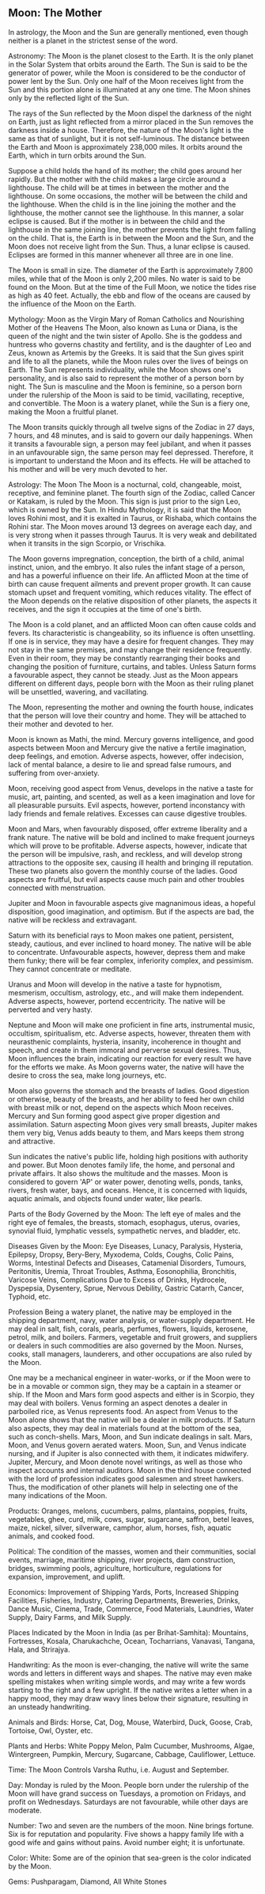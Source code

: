 ## Moon: The Mother
In astrology, the Moon and the Sun are generally mentioned, even though neither is a planet in the strictest sense of the word.

Astronomy: The Moon is the planet closest to the Earth. It is the only planet in the Solar System that orbits around the Earth. The Sun is said to be the generator of power, while the Moon is considered to be the conductor of power lent by the Sun. Only one half of the Moon receives light from the Sun and this portion alone is illuminated at any one time. The Moon shines only by the reflected light of the Sun.

The rays of the Sun reflected by the Moon dispel the darkness of the night on Earth, just as light reflected from a mirror placed in the Sun removes the darkness inside a house. Therefore, the nature of the Moon's light is the same as that of sunlight, but it is not self-luminous. The distance between the Earth and Moon is approximately 238,000 miles. It orbits around the Earth, which in turn orbits around the Sun.

Suppose a child holds the hand of its mother; the child goes around her rapidly. But the mother with the child makes a large circle around a lighthouse. The child will be at times in between the mother and the lighthouse. On some occasions, the mother will be between the child and the lighthouse. When the child is in the line joining the mother and the lighthouse, the mother cannot see the lighthouse. In this manner, a solar eclipse is caused. But if the mother is in between the child and the lighthouse in the same joining line, the mother prevents the light from falling on the child. That is, the Earth is in between the Moon and the Sun, and the Moon does not receive light from the Sun. Thus, a lunar eclipse is caused. Eclipses are formed in this manner whenever all three are in one line.

The Moon is small in size. The diameter of the Earth is approximately 7,800 miles, while that of the Moon is only 2,200 miles. No water is said to be found on the Moon. But at the time of the Full Moon, we notice the tides rise as high as 40 feet. Actually, the ebb and flow of the oceans are caused by the influence of the Moon on the Earth.

Mythology: Moon as the Virgin Mary of Roman Catholics and Nourishing Mother of the Heavens
The Moon, also known as Luna or Diana, is the queen of the night and the twin sister of Apollo. She is the goddess and huntress who governs chastity and fertility, and is the daughter of Leo and Zeus, known as Artemis by the Greeks. It is said that the Sun gives spirit and life to all the planets, while the Moon rules over the lives of beings on Earth. The Sun represents individuality, while the Moon shows one's personality, and is also said to represent the mother of a person born by night. The Sun is masculine and the Moon is feminine, so a person born under the rulership of the Moon is said to be timid, vacillating, receptive, and convertible. The Moon is a watery planet, while the Sun is a fiery one, making the Moon a fruitful planet.

The Moon transits quickly through all twelve signs of the Zodiac in 27 days, 7 hours, and 48 minutes, and is said to govern our daily happenings. When it transits a favourable sign, a person may feel jubilant, and when it passes in an unfavourable sign, the same person may feel depressed. Therefore, it is important to understand the Moon and its effects. He will be attached to his mother and will be very much devoted to her.

Astrology: The Moon
The Moon is a nocturnal, cold, changeable, moist, receptive, and feminine planet. The fourth sign of the Zodiac, called Cancer or Katakam, is ruled by the Moon. This sign is just prior to the sign Leo, which is owned by the Sun. In Hindu Mythology, it is said that the Moon loves Rohini most, and it is exalted in Taurus, or Rishaba, which contains the Rohini star. The Moon moves around 13 degrees on average each day, and is very strong when it passes through Taurus. It is very weak and debilitated when it transits in the sign Scorpio, or Vrischika.

The Moon governs impregnation, conception, the birth of a child, animal instinct, union, and the embryo. It also rules the infant stage of a person, and has a powerful influence on their life. An afflicted Moon at the time of birth can cause frequent ailments and prevent proper growth. It can cause stomach upset and frequent vomiting, which reduces vitality. The effect of the Moon depends on the relative disposition of other planets, the aspects it receives, and the sign it occupies at the time of one's birth.

The Moon is a cold planet, and an afflicted Moon can often cause colds and fevers. Its characteristic is changeability, so its influence is often unsettling. If one is in service, they may have a desire for frequent changes. They may not stay in the same premises, and may change their residence frequently. Even in their room, they may be constantly rearranging their books and changing the position of furniture, curtains, and tables. Unless Saturn forms a favourable aspect, they cannot be steady. Just as the Moon appears different on different days, people born with the Moon as their ruling planet will be unsettled, wavering, and vacillating.

The Moon, representing the mother and owning the fourth house, indicates that the person will love their country and home. They will be attached to their mother and devoted to her.

Moon is known as Mathi, the mind. Mercury governs intelligence, and good aspects between Moon and Mercury give the native a fertile imagination, deep feelings, and emotion. Adverse aspects, however, offer indecision, lack of mental balance, a desire to lie and spread false rumours, and suffering from over-anxiety.

Moon, receiving good aspect from Venus, develops in the native a taste for music, art, painting, and scented, as well as a keen imagination and love for all pleasurable pursuits. Evil aspects, however, portend inconstancy with lady friends and female relatives. Excesses can cause digestive troubles.

Moon and Mars, when favourably disposed, offer extreme liberality and a frank nature. The native will be bold and inclined to make frequent journeys which will prove to be profitable. Adverse aspects, however, indicate that the person will be impulsive, rash, and reckless, and will develop strong attractions to the opposite sex, causing ill health and bringing ill reputation. These two planets also govern the monthly course of the ladies. Good aspects are fruitful, but evil aspects cause much pain and other troubles connected with menstruation.

Jupiter and Moon in favourable aspects give magnanimous ideas, a hopeful disposition, good imagination, and optimism. But if the aspects are bad, the native will be reckless and extravagant.

Saturn with its beneficial rays to Moon makes one patient, persistent, steady, cautious, and ever inclined to hoard money. The native will be able to concentrate. Unfavourable aspects, however, depress them and make them funky; there will be fear complex, inferiority complex, and pessimism. They cannot concentrate or meditate.

Uranus and Moon will develop in the native a taste for hypnotism, mesmerism, occultism, astrology, etc., and will make them independent. Adverse aspects, however, portend eccentricity. The native will be perverted and very hasty.

Neptune and Moon will make one proficient in fine arts, instrumental music, occultism, spiritualism, etc. Adverse aspects, however, threaten them with neurasthenic complaints, hysteria, insanity, incoherence in thought and speech, and create in them immoral and perverse sexual desires. Thus, Moon influences the brain, indicating our reaction for every result we have for the efforts we make. As Moon governs water, the native will have the desire to cross the sea, make long journeys, etc.

Moon also governs the stomach and the breasts of ladies. Good digestion or otherwise, beauty of the breasts, and her ability to feed her own child with breast milk or not, depend on the aspects which Moon receives. Mercury and Sun forming good aspect give proper digestion and assimilation. Saturn aspecting Moon gives very small breasts, Jupiter makes them very big, Venus adds beauty to them, and Mars keeps them strong and attractive.

Sun indicates the native's public life, holding high positions with authority and power. But Moon denotes family life, the home, and personal and private affairs. It also shows the multitude and the masses. Moon is considered to govern 'AP' or water power, denoting wells, ponds, tanks, rivers, fresh water, bays, and oceans. Hence, it is concerned with liquids, aquatic animals, and objects found under water, like pearls.

Parts of the Body Governed by the Moon: The left eye of males and the right eye of females, the breasts, stomach, esophagus, uterus, ovaries, synovial fluid, lymphatic vessels, sympathetic nerves, and bladder, etc.

Diseases Given by the Moon:
Eye Diseases, Lunacy, Paralysis, Hysteria, Epilepsy, Dropsy, Bery-Bery, Myxodema, Colds, Coughs, Colic Pains, Worms, Intestinal Defects and Diseases, Catamenial Disorders, Tumours, Peritonitis, Uremia, Throat Troubles, Asthma, Eosonophilia, Bronchitis, Varicose Veins, Complications Due to Excess of Drinks, Hydrocele, Dyspepsia, Dysentery, Sprue, Nervous Debility, Gastric Catarrh, Cancer, Typhoid, etc.

Profession
Being a watery planet, the native may be employed in the shipping department, navy, water analysis, or water-supply department. He may deal in salt, fish, corals, pearls, perfumes, flowers, liquids, kerosene, petrol, milk, and boilers. Farmers, vegetable and fruit growers, and suppliers or dealers in such commodities are also governed by the Moon. Nurses, cooks, stall managers, launderers, and other occupations are also ruled by the Moon.

One may be a mechanical engineer in water-works, or if the Moon were to be in a movable or common sign, they may be a captain in a steamer or ship. If the Moon and Mars form good aspects and either is in Scorpio, they may deal with boilers. Venus forming an aspect denotes a dealer in parboiled rice, as Venus represents food. An aspect from Venus to the Moon alone shows that the native will be a dealer in milk products. If Saturn also aspects, they may deal in materials found at the bottom of the sea, such as conch-shells. Mars, Moon, and Sun indicate dealings in salt. Mars, Moon, and Venus govern aerated waters. Moon, Sun, and Venus indicate nursing, and if Jupiter is also connected with them, it indicates midwifery. Jupiter, Mercury, and Moon denote novel writings, as well as those who inspect accounts and internal auditors. Moon in the third house connected with the lord of profession indicates good salesmen and street hawkers. Thus, the modification of other planets will help in selecting one of the many indications of the Moon.

Products: Oranges, melons, cucumbers, palms, plantains, poppies, fruits, vegetables, ghee, curd, milk, cows, sugar, sugarcane, saffron, betel leaves, maize, nickel, silver, silverware, camphor, alum, horses, fish, aquatic animals, and cooked food.

Political: The condition of the masses, women and their communities, social events, marriage, maritime shipping, river projects, dam construction, bridges, swimming pools, agriculture, horticulture, regulations for expansion, improvement, and uplift.

Economics: Improvement of Shipping Yards, Ports, Increased Shipping Facilities, Fisheries, Industry, Catering Departments, Breweries, Drinks, Dance Music, Cinema, Trade, Commerce, Food Materials, Laundries, Water Supply, Dairy Farms, and Milk Supply.

Places Indicated by the Moon in India (as per Brihat-Samhita): Mountains, Fortresses, Kosala, Charukachche, Ocean, Tocharrians, Vanavasi, Tangana, Hala, and Strirajya.

Handwriting: As the moon is ever-changing, the native will write the same words and letters in different ways and shapes. The native may even make spelling mistakes when writing simple words, and may write a few words starting to the right and a few upright. If the native writes a letter when in a happy mood, they may draw wavy lines below their signature, resulting in an unsteady handwriting.

Animals and Birds: Horse, Cat, Dog, Mouse, Waterbird, Duck, Goose, Crab, Tortoise, Owl, Oyster, etc.

Plants and Herbs: White Poppy Melon, Palm Cucumber, Mushrooms, Algae, Wintergreen, Pumpkin, Mercury, Sugarcane, Cabbage, Cauliflower, Lettuce.

Time: The Moon Controls Varsha Ruthu, i.e. August and September.

Day: Monday is ruled by the Moon. People born under the rulership of the Moon will have grand success on Tuesdays, a promotion on Fridays, and profit on Wednesdays. Saturdays are not favourable, while other days are moderate.

Number: Two and seven are the numbers of the moon. Nine brings fortune. Six is for reputation and popularity. Five shows a happy family life with a good wife and gains without pains. Avoid number eight; it is unfortunate.

Color: White: Some are of the opinion that sea-green is the color indicated by the Moon.

Gems: Pushparagam, Diamond, All White Stones